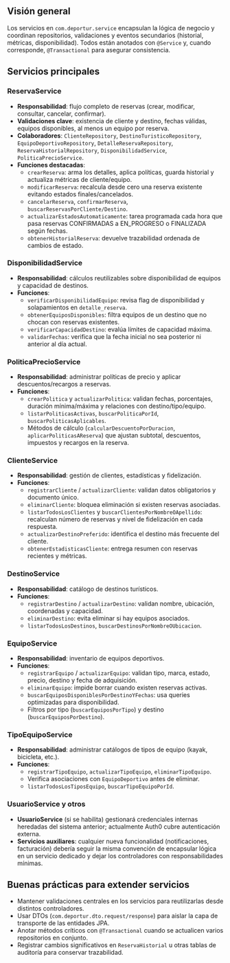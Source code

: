 ## Visión general
Los servicios en `com.deportur.service` encapsulan la lógica de negocio y coordinan repositorios, validaciones y eventos secundarios (historial, métricas, disponibilidad). Todos están anotados con `@Service` y, cuando corresponde, `@Transactional` para asegurar consistencia.

## Servicios principales

### ReservaService
- **Responsabilidad**: flujo completo de reservas (crear, modificar, consultar, cancelar, confirmar).  
- **Validaciones clave**: existencia de cliente y destino, fechas válidas, equipos disponibles, al menos un equipo por reserva.  
- **Colaboradores**: `ClienteRepository`, `DestinoTuristicoRepository`, `EquipoDeportivoRepository`, `DetalleReservaRepository`, `ReservaHistorialRepository`, `DisponibilidadService`, `PoliticaPrecioService`.  
- **Funciones destacadas**:
  - `crearReserva`: arma los detalles, aplica políticas, guarda historial y actualiza métricas de cliente/equipo.
  - `modificarReserva`: recalcula desde cero una reserva existente evitando estados finales/cancelados.
  - `cancelarReserva`, `confirmarReserva`, `buscarReservasPorCliente/Destino`.
  - `actualizarEstadosAutomaticamente`: tarea programada cada hora que pasa reservas CONFIRMADAS a EN_PROGRESO o FINALIZADA según fechas.
  - `obtenerHistorialReserva`: devuelve trazabilidad ordenada de cambios de estado.

### DisponibilidadService
- **Responsabilidad**: cálculos reutilizables sobre disponibilidad de equipos y capacidad de destinos.  
- **Funciones**:
  - `verificarDisponibilidadEquipo`: revisa flag de disponibilidad y solapamientos en `detalle_reserva`.  
  - `obtenerEquiposDisponibles`: filtra equipos de un destino que no chocan con reservas existentes.  
  - `verificarCapacidadDestino`: evalúa límites de capacidad máxima.  
  - `validarFechas`: verifica que la fecha inicial no sea posterior ni anterior al día actual.

### PoliticaPrecioService
- **Responsabilidad**: administrar políticas de precio y aplicar descuentos/recargos a reservas.  
- **Funciones**:
  - `crearPolitica` y `actualizarPolitica`: validan fechas, porcentajes, duración mínima/máxima y relaciones con destino/tipo/equipo.  
  - `listarPoliticasActivas`, `buscarPoliticaPorId`, `buscarPoliticasAplicables`.  
  - Métodos de cálculo (`calcularDescuentoPorDuracion`, `aplicarPoliticasAReserva`) que ajustan subtotal, descuentos, impuestos y recargos en la reserva.

### ClienteService
- **Responsabilidad**: gestión de clientes, estadísticas y fidelización.  
- **Funciones**:
  - `registrarCliente` / `actualizarCliente`: validan datos obligatorios y documento único.  
  - `eliminarCliente`: bloquea eliminación si existen reservas asociadas.  
  - `listarTodosLosClientes` y `buscarClientesPorNombreOApellido`: recalculan número de reservas y nivel de fidelización en cada respuesta.  
  - `actualizarDestinoPreferido`: identifica el destino más frecuente del cliente.  
  - `obtenerEstadisticasCliente`: entrega resumen con reservas recientes y métricas.

### DestinoService
- **Responsabilidad**: catálogo de destinos turísticos.  
- **Funciones**:
  - `registrarDestino` / `actualizarDestino`: validan nombre, ubicación, coordenadas y capacidad.  
  - `eliminarDestino`: evita eliminar si hay equipos asociados.  
  - `listarTodosLosDestinos`, `buscarDestinosPorNombreOUbicacion`.

### EquipoService
- **Responsabilidad**: inventario de equipos deportivos.  
- **Funciones**:
  - `registrarEquipo` / `actualizarEquipo`: validan tipo, marca, estado, precio, destino y fecha de adquisición.  
  - `eliminarEquipo`: impide borrar cuando existen reservas activas.  
  - `buscarEquiposDisponiblesPorDestinoYFechas`: usa queries optimizadas para disponibilidad.  
  - Filtros por tipo (`buscarEquiposPorTipo`) y destino (`buscarEquiposPorDestino`).

### TipoEquipoService
- **Responsabilidad**: administrar catálogos de tipos de equipo (kayak, bicicleta, etc.).  
- **Funciones**:
  - `registrarTipoEquipo`, `actualizarTipoEquipo`, `eliminarTipoEquipo`.  
  - Verifica asociaciones con `EquipoDeportivo` antes de eliminar.  
  - `listarTodosLosTiposEquipo`, `buscarTipoEquipoPorId`.

### UsuarioService y otros
- **UsuarioService** (si se habilita) gestionará credenciales internas heredadas del sistema anterior; actualmente Auth0 cubre autenticación externa.  
- **Servicios auxiliares**: cualquier nueva funcionalidad (notificaciones, facturación) debería seguir la misma convención de encapsular lógica en un servicio dedicado y dejar los controladores con responsabilidades mínimas.

## Buenas prácticas para extender servicios
- Mantener validaciones centrales en los servicios para reutilizarlas desde distintos controladores.  
- Usar DTOs (`com.deportur.dto.request/response`) para aislar la capa de transporte de las entidades JPA.  
- Anotar métodos críticos con `@Transactional` cuando se actualicen varios repositorios en conjunto.  
- Registrar cambios significativos en `ReservaHistorial` u otras tablas de auditoría para conservar trazabilidad.
